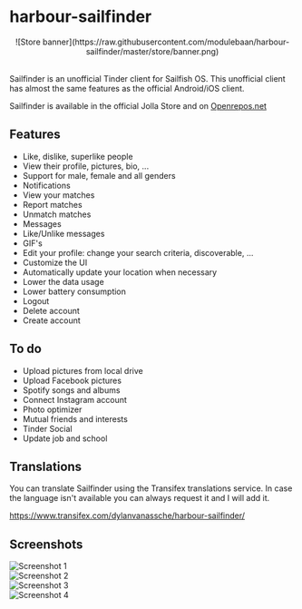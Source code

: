 # harbour-sailfinder

<center>![Store banner](https://raw.githubusercontent.com/modulebaan/harbour-sailfinder/master/store/banner.png)</center><br>

Sailfinder is an unofficial Tinder client for Sailfish OS.
This unofficial client has almost the same features as the official Android/iOS client.

Sailfinder is available in the official Jolla Store and on [Openrepos.net](https://openrepos.net/content/minitreintje/sailfinder)

## Features
- Like, dislike, superlike people
- View their profile, pictures, bio, ...
- Support for male, female and all genders
- Notifications
- View your matches
- Report matches
- Unmatch matches
- Messages
- Like/Unlike messages
- GIF's
- Edit your profile: change your search criteria, discoverable, ...
- Customize the UI
- Automatically update your location when necessary
- Lower the data usage
- Lower battery consumption
- Logout
- Delete account
- Create account

## To do
- Upload pictures from local drive
- Upload Facebook pictures
- Spotify songs and albums
- Connect Instagram account
- Photo optimizer
- Mutual friends and interests
- Tinder Social
- Update job and school

## Translations
You can translate Sailfinder using the Transifex translations service.
In case the language isn't available you can always request it and I will add it.

https://www.transifex.com/dylanvanassche/harbour-sailfinder/

## Screenshots

![Screenshot 1](https://raw.githubusercontent.com/modulebaan/harbour-sailfinder/master/store/screenshot1.png) <br>
![Screenshot 2](https://raw.githubusercontent.com/modulebaan/harbour-sailfinder/master/store/screenshot2.png)
<br>
![Screenshot 3](https://raw.githubusercontent.com/modulebaan/harbour-sailfinder/master/store/screenshot3.png) <br>
![Screenshot 4](https://raw.githubusercontent.com/modulebaan/harbour-sailfinder/master/store/screenshot4.png)
